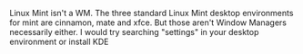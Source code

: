 Linux Mint isn't a WM. The three standard Linux Mint desktop environments for mint are cinnamon, mate and xfce. But those aren't Window Managers necessarily either. I would try searching "settings" in your desktop environment or install KDE
